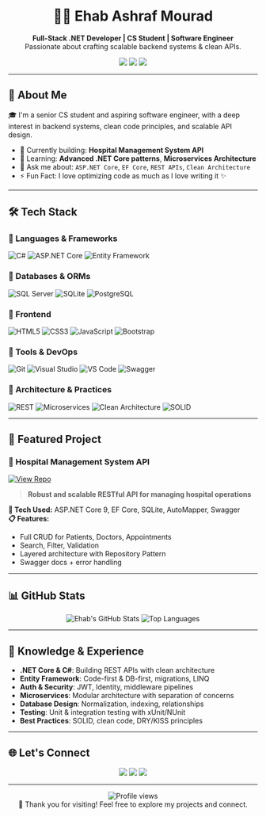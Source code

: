 <h1 align="center">👨‍💻 Ehab Ashraf Mourad</h1>
<p align="center">
  <strong>Full-Stack .NET Developer | CS Student | Software Engineer</strong><br/>
  Passionate about crafting scalable backend systems & clean APIs.
</p>

<p align="center">
  <a href="mailto:ehabashraf1667@gmail.com"><img src="https://img.shields.io/badge/Gmail-D14836?style=for-the-badge&logo=gmail&logoColor=white" /></a>
  <a href="https://www.linkedin.com/in/ehab-ashraf-9a43a9283"><img src="https://img.shields.io/badge/LinkedIn-0077B5?style=for-the-badge&logo=linkedin&logoColor=white" /></a>
  <a href="https://github.com/eh3p"><img src="https://img.shields.io/badge/GitHub-171515?style=for-the-badge&logo=github&logoColor=white" /></a>
</p>

---

## 🚀 About Me

🎓 I'm a senior CS student and aspiring software engineer, with a deep interest in backend systems, clean code principles, and scalable API design.

- 🔭 Currently building: **Hospital Management System API**
- 🌱 Learning: **Advanced .NET Core patterns**, **Microservices Architecture**
- 💬 Ask me about: `ASP.NET Core`, `EF Core`, `REST APIs`, `Clean Architecture`
- ⚡ Fun Fact: I love optimizing code as much as I love writing it ✨

---

## 🛠 Tech Stack

### 🧠 Languages & Frameworks
![C#](https://img.shields.io/badge/C%23-239120?style=for-the-badge&logo=c-sharp&logoColor=white)
![ASP.NET Core](https://img.shields.io/badge/ASP.NET_Core-512BD4?style=for-the-badge&logo=.net&logoColor=white)
![Entity Framework](https://img.shields.io/badge/Entity_Framework-512BD4?style=for-the-badge&logo=.net&logoColor=white)

### 💾 Databases & ORMs
![SQL Server](https://img.shields.io/badge/SQL_Server-CC2927?style=for-the-badge&logo=microsoft-sql-server&logoColor=white)
![SQLite](https://img.shields.io/badge/SQLite-07405E?style=for-the-badge&logo=sqlite&logoColor=white)
![PostgreSQL](https://img.shields.io/badge/PostgreSQL-316192?style=for-the-badge&logo=postgresql&logoColor=white)

### 🎨 Frontend
![HTML5](https://img.shields.io/badge/HTML5-E34F26?style=for-the-badge&logo=html5&logoColor=white)
![CSS3](https://img.shields.io/badge/CSS3-1572B6?style=for-the-badge&logo=css3&logoColor=white)
![JavaScript](https://img.shields.io/badge/JavaScript-F7DF1E?style=for-the-badge&logo=javascript&logoColor=black)
![Bootstrap](https://img.shields.io/badge/Bootstrap-563D7C?style=for-the-badge&logo=bootstrap&logoColor=white)

### 🧰 Tools & DevOps
![Git](https://img.shields.io/badge/Git-F05032?style=for-the-badge&logo=git&logoColor=white)
![Visual Studio](https://img.shields.io/badge/Visual_Studio-5C2D91?style=for-the-badge&logo=visual-studio&logoColor=white)
![VS Code](https://img.shields.io/badge/VS_Code-007ACC?style=for-the-badge&logo=visual-studio-code&logoColor=white)
![Swagger](https://img.shields.io/badge/Swagger-85EA2D?style=for-the-badge&logo=swagger&logoColor=black)

### 🧩 Architecture & Practices
![REST](https://img.shields.io/badge/REST_API-FF6B6B?style=for-the-badge&logo=api&logoColor=white)
![Microservices](https://img.shields.io/badge/Microservices-FF6B6B?style=for-the-badge&logo=docker&logoColor=white)
![Clean Architecture](https://img.shields.io/badge/Clean_Architecture-FF6B6B?style=for-the-badge&logo=code&logoColor=white)
![SOLID](https://img.shields.io/badge/SOLID_Principles-FF6B6B?style=for-the-badge&logo=solid&logoColor=white)

---

## 🧩 Featured Project

### 🏥 Hospital Management System API  
[![View Repo](https://img.shields.io/badge/GitHub-Repository-181717?style=for-the-badge&logo=github)](https://github.com/eh3p/hospital-management-system)

> **Robust and scalable RESTful API for managing hospital operations**

**🔧 Tech Used:** ASP.NET Core 9, EF Core, SQLite, AutoMapper, Swagger  
**📋 Features:**
- Full CRUD for Patients, Doctors, Appointments
- Search, Filter, Validation
- Layered architecture with Repository Pattern
- Swagger docs + error handling

---

## 📊 GitHub Stats

<div align="center">
  <img src="https://github-readme-stats.vercel.app/api?username=eh3p&show_icons=true&theme=radical&hide_border=true" alt="Ehab's GitHub Stats"/>
  <img src="https://github-readme-stats.vercel.app/api/top-langs/?username=eh3p&layout=compact&theme=radical&hide_border=true" alt="Top Languages"/>
</div>

---

## 🧠 Knowledge & Experience

- **.NET Core & C#**: Building REST APIs with clean architecture
- **Entity Framework**: Code-first & DB-first, migrations, LINQ
- **Auth & Security**: JWT, Identity, middleware pipelines
- **Microservices**: Modular architecture with separation of concerns
- **Database Design**: Normalization, indexing, relationships
- **Testing**: Unit & integration testing with xUnit/NUnit
- **Best Practices**: SOLID, clean code, DRY/KISS principles

---

## 🌐 Let's Connect

<p align="center">
  <a href="mailto:ehabashraf1667@gmail.com"><img src="https://img.shields.io/badge/Gmail-D14836?style=for-the-badge&logo=gmail&logoColor=white"/></a>
  <a href="https://github.com/eh3p"><img src="https://img.shields.io/badge/GitHub-181717?style=for-the-badge&logo=github&logoColor=white"/></a>
  <a href="https://www.linkedin.com/in/ehab-ashraf-9a43a9283"><img src="https://img.shields.io/badge/LinkedIn-0077B5?style=for-the-badge&logo=linkedin&logoColor=white"/></a>
</p>

---

<div align="center">
  <img src="https://komarev.com/ghpvc/?username=eh3p&style=flat-square&color=blue" alt="Profile views"/>
  <br/>
  🚀 Thank you for visiting! Feel free to explore my projects and connect.  
</div>
